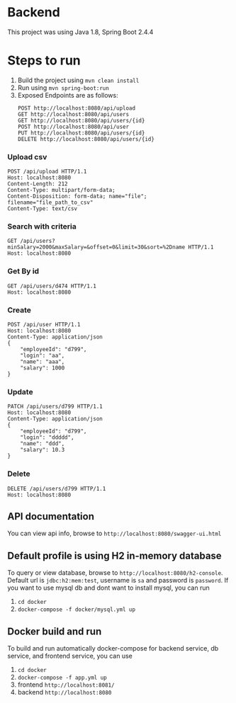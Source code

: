 # Backend

This project was using Java 1.8, Spring Boot 2.4.4

# Steps to run
1. Build the project using `mvn clean install`
2. Run using `mvn spring-boot:run`
3. Exposed Endpoints are as follows:
    ```
    POST http://localhost:8080/api/upload
    GET http://localhost:8080/api/users
    GET http://localhost:8080/api/users/{id}
    POST http://localhost:8080/api/user
    PUT http://localhost:8080/api/users/{id}
    DELETE http://localhost:8080/api/users/{id}
    ```
   
### Upload csv 
```
POST /api/upload HTTP/1.1
Host: localhost:8080
Content-Length: 212
Content-Type: multipart/form-data;
Content-Disposition: form-data; name="file"; filename="file_path_to_csv"
Content-Type: text/csv
```

### Search  with criteria
```
GET /api/users?minSalary=2000&maxSalary=&offset=0&limit=30&sort=%2Dname HTTP/1.1
Host: localhost:8080
```

### Get By id
```
GET /api/users/d474 HTTP/1.1
Host: localhost:8080
```

### Create
```
POST /api/user HTTP/1.1
Host: localhost:8080
Content-Type: application/json
{
    "employeeId": "d799",
    "login": "aa",
    "name": "aaa",
    "salary": 1000
}
```

### Update
```
PATCH /api/users/d799 HTTP/1.1
Host: localhost:8080
Content-Type: application/json
{
    "employeeId": "d799",
    "login": "ddddd",
    "name": "ddd",
    "salary": 10.3
}
```

### Delete
```
DELETE /api/users/d799 HTTP/1.1
Host: localhost:8080
```

## API documentation
You can view api info, browse to `http://localhost:8080/swagger-ui.html`

## Default profile is using H2 in-memory database
To query or view database, browse to `http://localhost:8080/h2-console`.
Default url is `jdbc:h2:mem:test`, username is `sa` and password is `password`.
If you want to use mysql db and dont want to install mysql,
you can run 
1. `cd docker`
2. `docker-compose -f docker/mysql.yml up`

## Docker build and run
To build and run automatically docker-compose for backend service, db service, and frontend service, you can use 
1. `cd docker`
2. `docker-compose -f app.yml up`
3. frontend  `http://localhost:8081/`
4. backend `http://localhost:8080`

